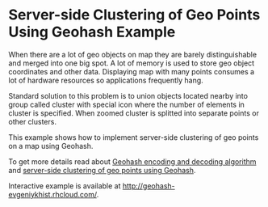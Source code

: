 Server-side Clustering of Geo Points Using Geohash Example
==========================================================

When there are a lot of geo objects on map they are barely distinguishable and merged into one big spot. 
A lot of memory is used to store geo object coordinates and other data. 
Displaying map with many points consumes a lot of hardware resources so applications frequently hang.

Standard solution to this problem is to union objects located nearby into group called cluster with special icon where the number of elements in cluster is specified.
When zoomed cluster is splitted into separate points or other clusters.

This example shows how to implement server-side clustering of geo points on a map using Geohash.

To get more details read about [Geohash encoding and decoding algorithm](http://developer-should-know.tumblr.com/post/87283491372/geohash-encoding-and-decoding-algorithm) and [server-side clustering of geo points using Geohash](http://developer-should-know.tumblr.com/post/90338187947/server-side-clustering-of-geo-points-using-geohash).

Interactive example is available at http://geohash-evgeniykhist.rhcloud.com/.


